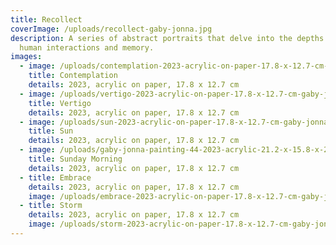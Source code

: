 ```yaml
---
title: Recollect
coverImage: /uploads/recollect-gaby-jonna.jpg
description: A series of abstract portraits that delve into the depths of the
  human interactions and memory.
images:
  - image: /uploads/contemplation-2023-acrylic-on-paper-17.8-x-12.7-cm-gaby-jonna.jpg
    title: Contemplation
    details: 2023, acrylic on paper, 17.8 x 12.7 cm
  - image: /uploads/vertigo-2023-acrylic-on-paper-17.8-x-12.7-cm-gaby-jonna.jpg
    title: Vertigo
    details: 2023, acrylic on paper, 17.8 x 12.7 cm
  - image: /uploads/sun-2023-acrylic-on-paper-17.8-x-12.7-cm-gaby-jonna.jpg
    title: Sun
    details: 2023, acrylic on paper, 17.8 x 12.7 cm
  - image: /uploads/gaby-jonna-painting-44-2023-acrylic-21.2-x-15.8-x-2.5.jpg
    title: Sunday Morning
    details: 2023, acrylic on paper, 17.8 x 12.7 cm
  - title: Embrace
    details: 2023, acrylic on paper, 17.8 x 12.7 cm
    image: /uploads/embrace-2023-acrylic-on-paper-17.8-x-12.7-cm-gaby-jonna.jpg
  - title: Storm
    details: 2023, acrylic on paper, 17.8 x 12.7 cm
    image: /uploads/storm-2023-acrylic-on-paper-17.8-x-12.7-cm-gaby-jonna.jpg
---
```

